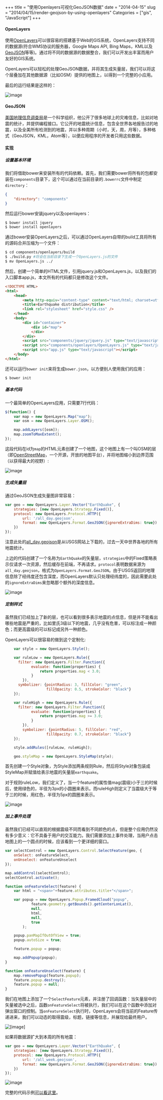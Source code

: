 +++
title = "使用Openlayers可视化GeoJSON数据"
date = "2014-04-15"
slug = "2014/04/15/render-geojson-by-using-openlayers"
Categories = ["gis", "JavaScript"]
+++

#### OpenLayers

使用[OpenLayers](http://openlayers.org/)可以很容易的搭建基于Web的GIS系统，OpenLayers支持不同的数据源(符合WMS协议的服务器，Google Maps API, Bing Maps，KML以及[GeoJSON](http://geojson.org/)等等)。通过将不同的数据源的数据整合，我们可以开发出丰富而用户友好的GIS系统。

OpenLayers可以轻松的处理GeoJSON数据，并将其生成矢量层，我们可以将这个层叠加在其他数据源（比如OSM）提供的地图上，以得到一个完整的小应用。

最后的运行结果是这样的：

![image](/images/2014/04/openlayers-earthquake-resized.png)

#### GeoJSON

[美国地理信息调查局](http://www.usgs.gov/aboutusgs/)是一个科学组织，他公开了很多地球上的灾难信息，比如对地震的统计，并提供编程接口。它公开的地震统计信息，包含全世界各地报告过的地震，以及全美所有检测到的地震，并以多种周期（小时，天，周，月等），多种格式（GeoJSON，KML，Atom等），以便应用程序的开发者只用这些数据。

#### 实现

##### 设置基本环境

我们将借助bower来安装所有的代码依赖。首先，我们需要bower将所有的包都安装在`components`目录下，这个可以通过在当前目录的`.bowerrc`文件中制定`directory`：

```json
{
    "directory": "components"
}
```

然后运行bower安装jquery以及openlayers：

```sh
$ bower install jquery
$ bower install openlayers
```

通过bower安装OpenLayers之后，可以通过OpenLayers自带的build工具将所有的源码合并压缩为一个文件：

```sh
$ cd components/openlayers/build
$ ./build.py #将会在当前目录下生成一个OpenLayers.js的文件
$ mv OpenLayers.js ../
```

然后，创建一个简单的HTML文件，引用jquery.js和OpenLayers.js，以及我们的入口脚本app.js，本文所有的代码都只是修改这个文件。

```html
<!DOCTYPE HTML>
<html>
    <head>
        <meta http-equiv="content-type" content="text/html; charset=utf-8" />
        <title>Earthquake distribution</title>
        <link rel="stylesheet" href="style.css" />
    </head>
    <body>
        <div id="container">
            <div id="map">
            </div>
        </div>
        <script src="components/jquery/jquery.js" type="text/javascript"></script>        
        <script src="components/openlayers/OpenLayers.js" type="text/javascript"></script>        
        <script src="app.js" type="text/javascript"></script>        
    </body>
</html>
```

还可以运行`bower init`来将生成`bower.json`，以方便别人使用我们的应用：

```js
$ bower init
```

##### 基本代码

一个最简单的OpenLayers应用，只需要7行代码：

```js
$(function() {
    var map = new OpenLayers.Map("map");
    var osm = new OpenLayers.Layer.OSM();

    map.addLayers([osm]);
    map.zoomToMaxExtent();
});
```

这段代码在id为`map`的HTML元素创建了一个地图，这个地图上有一个叫OSM的层（即[OpenStreetMap](http://www.openstreetmap.org/)，一个开源，开放的地图平台），并将地图缩小到边界范围（以获得最大的视野）:

![image](/images/2014/04/openlayers-osm-resized.png)

##### 生成矢量层

通过GeoJSON生成矢量图非常容易：

```js
var geo = new OpenLayers.Layer.Vector("EarthQuake", {
    strategies: [new OpenLayers.Strategy.Fixed()],
    protocol: new OpenLayers.Protocol.HTTP({
        url: '/all_day.geojson',
        format: new OpenLayers.Format.GeoJSON({ignoreExtraDims: true})
    })
});
```

注意此处的[all_day.geojson](http://earthquake.usgs.gov/earthquakes/feed/v1.0/summary/all_day.geojson)是从USGS网站上下载的，过去一天中世界各地的所有地震统计。

上边的代码创建了一个名称为`EarthQuake`的矢量层，`strategies`中的Fixed策略表示仅请求一次资源，然后缓存在前端，不再请求。`protocol`表明数据来源为`all_day.geojson`，格式为`OpenLayers.Format.GeoJSON`。由于USGS返回的地理信息除了经纬度还包含深度，而OpenLayers默认只处理经纬度的，因此需要此处的`ignoreExtraDims`来忽略那个额外的深度信息。

![image](/images/2014/04/openlayers-geojson-resized.png)

##### 定制样式

虽然我们已经加上了新的层，也可以看到很多表示地震的点信息，但是并不能看出哪些地震是严重的，比如里氏3级以下的地震，几乎没有危害，可以标注成一种颜色；而更高震级的可以标记成另外一种颜色。

OpenLayers可以很容易的做到这个定制化:

```js
    var style = new OpenLayers.Style();

    var ruleLow = new OpenLayers.Rule({
      filter: new OpenLayers.Filter.Function({
            evaluate: function(properties) {
                return properties.mag < 3.0;
            }
        }),
      symbolizer: {pointRadius: 3, fillColor: "green",
                   fillOpacity: 0.5, strokeColor: "black"}
    });

    var ruleHigh = new OpenLayers.Rule({
      filter: new OpenLayers.Filter.Function({
            evaluate: function(properties) {
                return properties.mag >= 3.0;
            }
        }),
        symbolizer: {pointRadius: 5, fillColor: "red",
                   fillOpacity: 0.7, strokeColor: "black"}
    });

    style.addRules([ruleLow, ruleHigh]);

    geo.styleMap = new OpenLayers.StyleMap(style);
```

首先创建一个Style对象，为Style添加两条规则Rule，然后将Style对象包装成StyleMap并赋值给表示地震的矢量层`earthquake`。

对于规则ruleLow，我们定义了，当一个feature的属性值mag(震级)小于三的时候后，使用绿色的，半径为3px的小圆圈来表示。而ruleHigh则定义了当震级大于等于三的时候，用红色，半径为5px的圆圈来表示。

![image](/images/2014/04/openlayers-geojson-styling-resized.png)

##### 加上事件处理

虽然我们已经可以直观的根据震级不同而看到不同颜色的点，但是整个应用仍然没有多少意义：它不具备于用户的交互能力。我们需要添加上事件处理，当用户点击地图上的一个圆点的时候，应该看到一个更详细的窗口。

```js
var selectControl = new OpenLayers.Control.SelectFeature(geo, {
    onSelect: onFeatureSelect,
    onUnselect: onFeatureUnselect 
});

map.addControl(selectControl);
selectControl.activate();

function onFeatureSelect(feature) {
    var html = "<span>"+feature.attributes.title+"</span>";

    var popup = new OpenLayers.Popup.FramedCloud("popup",
            feature.geometry.getBounds().getCenterLonLat(),
            null,
            html,
            null,
            true
        );

    popup.panMapIfOutOfView = true;
    popup.autoSize = true;

    feature.popup = popup;

    map.addPopup(popup);
}

function onFeatureUnselect(feature) {
    map.removePopup(feature.popup);
    feature.popup.destroy();
    feature.popup = null;
}
```

我们在地图上添加了一个`SelectFeature`元素，并注册了回调函数：当矢量层中的矢量被选中之后，函数`onFeatureSelect`将被执行，我们可以在这个函数中添加对弹出窗口的控制。当`onFeatureSelect`执行时，OpenLayers会将当前的Feature传递进来，我们可以动态的取得震级，标题，链接等信息，并展现给最终用户。

![[image]](/images/2014/04/openlayers-geojson-popup-resized.png)


如果将数据源扩大到本周的所有地震：

```js
var geo = new OpenLayers.Layer.Vector("EarthQuake", {
    strategies: [new OpenLayers.Strategy.Fixed()],
    protocol: new OpenLayers.Protocol.HTTP({
        url: '/all_week.geojson',
        format: new OpenLayers.Format.GeoJSON({ignoreExtraDims: true})
    })
});
```

![image](/images/2014/04/openlayers-geojson-weekly-resized.png)

完整的代码示例[可以看这里](https://github.com/abruzzi/earthquake-viz)。
